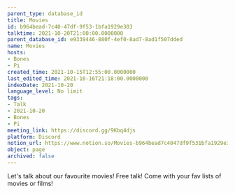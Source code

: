 ```yaml
---
parent_type: database_id
title: Movies
id: b964bead-7c40-47df-9f53-1bfa1929e303
talktime: 2021-10-20T21:00:00.0000000
parent_database_id: e9339446-880f-4ef0-8ad7-8ad1f507dded
name: Movies
hosts:
- Bones
- Pi
created_time: 2021-10-15T12:55:00.0000000
last_edited_time: 2021-10-16T21:18:00.0000000
indexDate: 2021-10-20
language_level: No limit
tags:
- Talk
- 2021-10-20
- Bones
- Pi
meeting_link: https://discord.gg/9Kbq4djs
platform: Discord
notion_url: https://www.notion.so/Movies-b964bead7c4047df9f531bfa1929e303
object: page
archived: false
---
```


Let's talk about our favourite movies!
Free talk! Come with your fav lists of movies or films!


